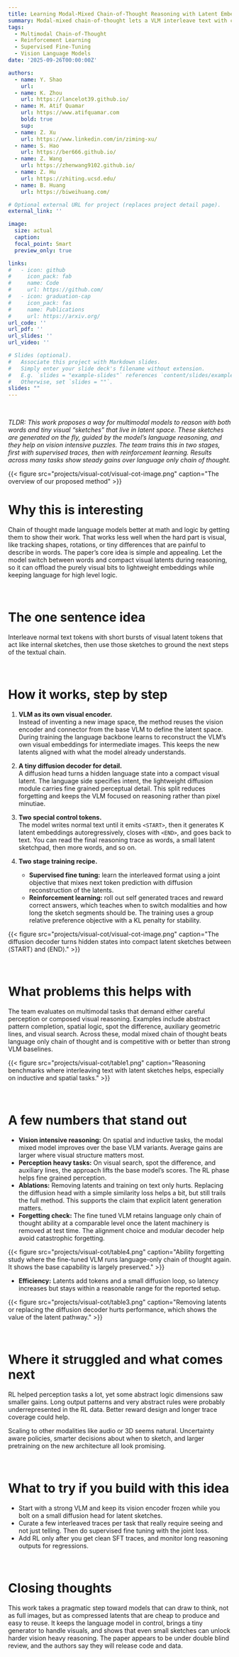 ```yaml
---
title: Learning Modal-Mixed Chain-of-Thought Reasoning with Latent Embeddings
summary: Modal-mixed chain-of-thought lets a VLM interleave text with compact latent visual “sketches”, using a diffusion-based latent decoder with SFT+RL training to boost vision-intensive reasoning while adding only modest inference overhead. 
tags:
  - Multimodal Chain-of-Thought
  - Reinforcement Learning
  - Supervised Fine-Tuning
  - Vision Language Models
date: '2025-09-26T00:00:00Z'

authors:
  - name: Y. Shao
    url: 
  - name: K. Zhou
    url: https://lancelot39.github.io/
  - name: M. Atif Quamar
    url: https://www.atifquamar.com 
    bold: true       
    sup:  
  - name: Z. Xu
    url: https://www.linkedin.com/in/ziming-xu/
  - name: S. Hao
    url: https://ber666.github.io/
  - name: Z. Wang
    url: https://zhenwang9102.github.io/
  - name: Z. Hu
    url: https://zhiting.ucsd.edu/
  - name: B. Huang
    url: https://biweihuang.com/

# Optional external URL for project (replaces project detail page).
external_link: ''

image:
  size: actual
  caption: 
  focal_point: Smart
  preview_only: true

links:
#   - icon: github
#     icon_pack: fab
#     name: Code
#     url: https://github.com/
#   - icon: graduation-cap
#     icon_pack: fas
#     name: Publications
#     url: https://arxiv.org/
url_code: ''
url_pdf: ''
url_slides: ''
url_video: ''

# Slides (optional).
#   Associate this project with Markdown slides.
#   Simply enter your slide deck's filename without extension.
#   E.g. `slides = "example-slides"` references `content/slides/example-slides.md`.
#   Otherwise, set `slides = ""`.
slides: ""
---
```

<br>


*TLDR: This work proposes a way for multimodal models to reason with both words and tiny visual “sketches” that live in latent space. These sketches are generated on the fly, guided by the model’s language reasoning, and they help on vision intensive puzzles. The team trains this in two stages, first with supervised traces, then with reinforcement learning. Results across many tasks show steady gains over language only chain of thought.*

{{< figure src="projects/visual-cot/visual-cot-image.png" caption="The overview of our proposed method" >}}
<br>

# Why this is interesting

Chain of thought made language models better at math and logic by getting them to show their work. That works less well when the hard part is visual, like tracking shapes, rotations, or tiny differences that are painful to describe in words. The paper’s core idea is simple and appealing. Let the model switch between words and compact visual latents during reasoning, so it can offload the purely visual bits to lightweight embeddings while keeping language for high level logic.

<br>

# The one sentence idea

Interleave normal text tokens with short bursts of visual latent tokens that act like internal sketches, then use those sketches to ground the next steps of the textual chain.

<br>

# How it works, step by step

1) **VLM as its own visual encoder.**  
Instead of inventing a new image space, the method reuses the vision encoder and connector from the base VLM to define the latent space. During training the language backbone learns to reconstruct the VLM’s own visual embeddings for intermediate images. This keeps the new latents aligned with what the model already understands.

2) **A tiny diffusion decoder for detail.**  
A diffusion head turns a hidden language state into a compact visual latent. The language side specifies intent, the lightweight diffusion module carries fine grained perceptual detail. This split reduces forgetting and keeps the VLM focused on reasoning rather than pixel minutiae.

3) **Two special control tokens.**  
The model writes normal text until it emits `<START>`, then it generates K latent embeddings autoregressively, closes with `<END>`, and goes back to text. You can read the final reasoning trace as words, a small latent sketchpad, then more words, and so on.

4) **Two stage training recipe.**  
   - **Supervised fine tuning:** learn the interleaved format using a joint objective that mixes next token prediction with diffusion reconstruction of the latents.  
   - **Reinforcement learning:** roll out self generated traces and reward correct answers, which teaches when to switch modalities and how long the sketch segments should be. The training uses a group relative preference objective with a KL penalty for stability.


 {{< figure src="projects/visual-cot/visual-cot-image.png" caption="The diffusion decoder turns hidden states into compact latent sketches between ⟨START⟩ and ⟨END⟩." >}}

<br>

# What problems this helps with

The team evaluates on multimodal tasks that demand either careful perception or composed visual reasoning. Examples include abstract pattern completion, spatial logic, spot the difference, auxiliary geometric lines, and visual search. Across these, modal mixed chain of thought beats language only chain of thought and is competitive with or better than strong VLM baselines.

{{< figure src="projects/visual-cot/table1.png" caption="Reasoning benchmarks where interleaving text with latent sketches helps, especially on inductive and spatial tasks." >}}


<br>

# A few numbers that stand out

- **Vision intensive reasoning:** On spatial and inductive tasks, the modal mixed model improves over the base VLM variants. Average gains are larger where visual structure matters most.  
- **Perception heavy tasks:** On visual search, spot the difference, and auxiliary lines, the approach lifts the base model’s scores. The RL phase helps fine grained perception.  
- **Ablations:** Removing latents and training on text only hurts. Replacing the diffusion head with a simple similarity loss helps a bit, but still trails the full method. This supports the claim that explicit latent generation matters.  
- **Forgetting check:** The fine tuned VLM retains language only chain of thought ability at a comparable level once the latent machinery is removed at test time. The alignment choice and modular decoder help avoid catastrophic forgetting. 

{{< figure src="projects/visual-cot/table4.png" caption="Ability forgetting study where the fine-tuned VLM runs language-only chain of thought again. It shows the base capability is largely preserved." >}}


- **Efficiency:** Latents add tokens and a small diffusion loop, so latency increases but stays within a reasonable range for the reported setup.

{{< figure src="projects/visual-cot/table3.png" caption="Removing latents or replacing the diffusion decoder hurts performance, which shows the value of the latent pathway." >}}


<br>

# Where it struggled and what comes next

RL helped perception tasks a lot, yet some abstract logic dimensions saw smaller gains. Long output patterns and very abstract rules were probably underrepresented in the RL data. Better reward design and longer trace coverage could help.

Scaling to other modalities like audio or 3D seems natural. Uncertainty aware policies, smarter decisions about when to sketch, and larger pretraining on the new architecture all look promising.

<br>

# What to try if you build with this idea

- Start with a strong VLM and keep its vision encoder frozen while you bolt on a small diffusion head for latent sketches.  
- Curate a few interleaved traces per task that really require seeing and not just telling. Then do supervised fine tuning with the joint loss.  
- Add RL only after you get clean SFT traces, and monitor long reasoning outputs for regressions.

<br>

# Closing thoughts

This work takes a pragmatic step toward models that can draw to think, not as full images, but as compressed latents that are cheap to produce and easy to reuse. It keeps the language model in control, brings a tiny generator to handle visuals, and shows that even small sketches can unlock harder vision heavy reasoning. The paper appears to be under double blind review, and the authors say they will release code and data.